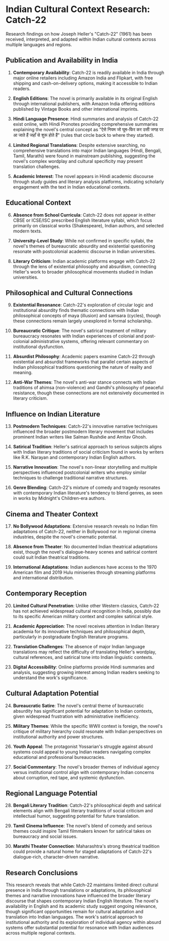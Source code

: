 # Indian Cultural Context Research: Catch-22

Research findings on how Joseph Heller's "Catch-22" (1961) has been received, interpreted, and adapted within Indian cultural contexts across multiple languages and regions.

## Publication and Availability in India

1. **Contemporary Availability**: Catch-22 is readily available in India through major online retailers including Amazon India and Flipkart, with free shipping and cash-on-delivery options, making it accessible to Indian readers.

2. **English Editions**: The novel is primarily available in its original English through international publishers, with Amazon India offering editions published by Vintage Books and other international imprints.

3. **Hindi Language Presence**: Hindi summaries and analysis of Catch-22 exist online, with Hindi Pronotes providing comprehensive summaries explaining the novel's central concept as "ऐसे नियम जो घूम-फिर कर उसी जगह पर आ जाते हैं जहाँ से शुरू होते हैं" (rules that circle back to where they started).

4. **Limited Regional Translations**: Despite extensive searching, no comprehensive translations into major Indian languages (Hindi, Bengali, Tamil, Marathi) were found in mainstream publishing, suggesting the novel's complex wordplay and cultural specificity may present translation challenges.

5. **Academic Interest**: The novel appears in Hindi academic discourse through study guides and literary analysis platforms, indicating scholarly engagement with the text in Indian educational contexts.

## Educational Context

6. **Absence from School Curricula**: Catch-22 does not appear in either CBSE or ICSE/ISC prescribed English literature syllabi, which focus primarily on classical works (Shakespeare), Indian authors, and selected modern texts.

7. **University-Level Study**: While not confirmed in specific syllabi, the novel's themes of bureaucratic absurdity and existential questioning resonate with postcolonial academic discourse in Indian universities.

8. **Literary Criticism**: Indian academic platforms engage with Catch-22 through the lens of existential philosophy and absurdism, connecting Heller's work to broader philosophical movements studied in Indian universities.

## Philosophical and Cultural Connections

9. **Existential Resonance**: Catch-22's exploration of circular logic and institutional absurdity finds thematic connections with Indian philosophical concepts of maya (illusion) and samsara (cycles), though these connections remain largely unexplored in formal scholarship.

10. **Bureaucratic Critique**: The novel's satirical treatment of military bureaucracy resonates with Indian experiences of colonial and post-colonial administrative systems, offering relevant commentary on institutional dysfunction.

11. **Absurdist Philosophy**: Academic papers examine Catch-22 through existential and absurdist frameworks that parallel certain aspects of Indian philosophical traditions questioning the nature of reality and meaning.

12. **Anti-War Themes**: The novel's anti-war stance connects with Indian traditions of ahimsa (non-violence) and Gandhi's philosophy of peaceful resistance, though these connections are not extensively documented in literary criticism.

## Influence on Indian Literature

13. **Postmodern Techniques**: Catch-22's innovative narrative techniques influenced the broader postmodern literary movement that includes prominent Indian writers like Salman Rushdie and Amitav Ghosh.

14. **Satirical Tradition**: Heller's satirical approach to serious subjects aligns with Indian literary traditions of social criticism found in works by writers like R.K. Narayan and contemporary Indian English authors.

15. **Narrative Innovation**: The novel's non-linear storytelling and multiple perspectives influenced postcolonial writers who employ similar techniques to challenge traditional narrative structures.

16. **Genre Blending**: Catch-22's mixture of comedy and tragedy resonates with contemporary Indian literature's tendency to blend genres, as seen in works by Midnight's Children-era authors.

## Cinema and Theater Context

17. **No Bollywood Adaptations**: Extensive research reveals no Indian film adaptations of Catch-22, neither in Bollywood nor in regional cinema industries, despite the novel's cinematic potential.

18. **Absence from Theater**: No documented Indian theatrical adaptations exist, though the novel's dialogue-heavy scenes and satirical content could suit Indian theatrical traditions.

19. **International Adaptations**: Indian audiences have access to the 1970 American film and 2019 Hulu miniseries through streaming platforms and international distribution.

## Contemporary Reception

20. **Limited Cultural Penetration**: Unlike other Western classics, Catch-22 has not achieved widespread cultural recognition in India, possibly due to its specific American military context and complex satirical style.

21. **Academic Appreciation**: The novel receives attention in Indian literary academia for its innovative techniques and philosophical depth, particularly in postgraduate English literature programs.

22. **Translation Challenges**: The absence of major Indian language translations may reflect the difficulty of translating Heller's wordplay, cultural references, and satirical tone into Indian linguistic contexts.

23. **Digital Accessibility**: Online platforms provide Hindi summaries and analysis, suggesting growing interest among Indian readers seeking to understand the work's significance.

## Cultural Adaptation Potential

24. **Bureaucratic Satire**: The novel's central theme of bureaucratic absurdity has significant potential for adaptation to Indian contexts, given widespread frustration with administrative inefficiency.

25. **Military Themes**: While the specific WWII context is foreign, the novel's critique of military hierarchy could resonate with Indian perspectives on institutional authority and power structures.

26. **Youth Appeal**: The protagonist Yossarian's struggle against absurd systems could appeal to young Indian readers navigating complex educational and professional bureaucracies.

27. **Social Commentary**: The novel's broader themes of individual agency versus institutional control align with contemporary Indian concerns about corruption, red tape, and systemic dysfunction.

## Regional Language Potential

28. **Bengali Literary Tradition**: Catch-22's philosophical depth and satirical elements align with Bengali literary traditions of social criticism and intellectual humor, suggesting potential for future translation.

29. **Tamil Cinema Influence**: The novel's blend of comedy and serious themes could inspire Tamil filmmakers known for satirical takes on bureaucracy and social issues.

30. **Marathi Theater Connection**: Maharashtra's strong theatrical tradition could provide a natural home for staged adaptations of Catch-22's dialogue-rich, character-driven narrative.

## Research Conclusions

This research reveals that while Catch-22 maintains limited direct cultural presence in India through translations or adaptations, its philosophical themes and narrative innovations have influenced the broader literary discourse that shapes contemporary Indian English literature. The novel's availability in English and its academic study suggest ongoing relevance, though significant opportunities remain for cultural adaptation and translation into Indian languages. The work's satirical approach to institutional authority and its exploration of individual agency within absurd systems offer substantial potential for resonance with Indian audiences across multiple regional contexts.